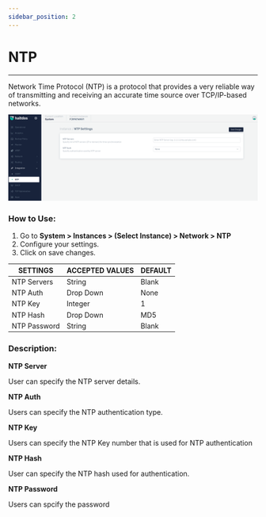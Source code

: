 ```yaml
---
sidebar_position: 2
---
```


# NTP

---

Network Time Protocol (NTP) is a protocol that provides a very reliable way of transmitting and receiving an accurate time source over TCP/IP-based networks.

![ntp](/img/platform/v2/ntp.png)

### How to Use:

1. Go to **System > Instances > (Select Instance) > Network > NTP**
2. Configure your settings.
3. Click on save changes.

| SETTINGS     | ACCEPTED VALUES | DEFAULT |
|--------------|-----------------|---------|
| NTP Servers  | String          | Blank   |
| NTP Auth     | Drop Down       | None    |
| NTP Key      | Integer         | 1       |
| NTP Hash     | Drop Down       | MD5     |
| NTP Password | String          | Blank   |

### Description:

**NTP Server**

User can specify the NTP server details.

**NTP Auth**

Users can specify the NTP authentication type.

**NTP Key**

Users can specify the NTP Key number that is used for NTP authentication

**NTP Hash**

User can specify the NTP hash used for authentication.

**NTP Password**

Users can spcify the password